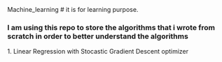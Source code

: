 <html> Machine_learning
# it is for learning purpose.

### I am using this repo to store the algorithms that i wrote from scratch in order to better understand the algorithms

<table> 
<tr>1. Linear Regression with Stocastic Gradient Descent optimizer</tr>
</table>
</html>
